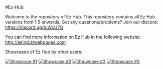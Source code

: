 #Ez-Hub

Welcome to the repository of Ez Hub. This repository contains all Ez Hub versions from 1.5 onwards.
Got any questions/problems?
Join our discord: https://discord.gg/tuWcU7Q

You can find more information on Ez Hub in the following website:
http://ezind.atwebpages.com

Showcases of Ez Hub by other users:

[![Showcase #1](http://img.youtube.com/vi/uKDxKKKSr1c/0.jpg)](http://www.youtube.com/watch?v=uKDxKKKSr1c "Video Title")
[![Showcase #2](http://img.youtube.com/vi/l9PhPh3yjYo/0.jpg)](http://www.youtube.com/watch?v=l9PhPh3yjYo "Video Title")
[![Showcase #3](http://img.youtube.com/vi/9-DpdBgDwVc/0.jpg)](http://www.youtube.com/watch?v=9-DpdBgDwVc "Video Title")
[![Showcase #3](http://img.youtube.com/vi/wkjji__VfNY/0.jpg)](http://www.youtube.com/watch?v=wkjji__VfNY "Video Title")
